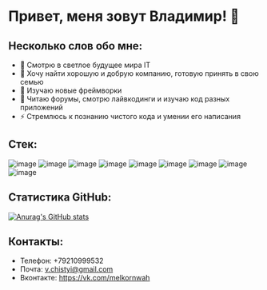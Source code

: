# Привет, меня зовут Владимир! 👋


## Несколько слов обо мне:

- 🔭 Смотрю в светлое будущее мира IT
- 👯 Хочу найти хорошую и добрую компанию, готовую принять в свою семью
- 🤔 Изучаю новые фреймворки
- 💬 Читаю форумы, смотрю лайвкодинги и изучаю код разных приложений
- ⚡ Стремлюсь к познанию чистого кода и умении его написания


## Стек:

![image](https://user-images.githubusercontent.com/44168663/113405002-c34c8b00-93b1-11eb-82ff-44719d1556b2.png)
![image](https://user-images.githubusercontent.com/44168663/113405893-3dc9da80-93b3-11eb-9694-3945adfd615c.png)
![image](https://user-images.githubusercontent.com/44168663/113405089-e6773a80-93b1-11eb-8106-581f963855a5.png)
![image](https://user-images.githubusercontent.com/44168663/113405220-263e2200-93b2-11eb-8b31-287912cdb57f.png)
![image](https://user-images.githubusercontent.com/44168663/113405449-8b921300-93b2-11eb-867d-b82c3e8a65e0.png)
![image](https://user-images.githubusercontent.com/44168663/113405691-e592d880-93b2-11eb-9ced-093ebd62ea13.png)
![image](https://user-images.githubusercontent.com/44168663/113405732-f17e9a80-93b2-11eb-81b4-f87bed8a3154.png)
![image](https://user-images.githubusercontent.com/44168663/113405851-2ab70a80-93b3-11eb-9d80-ca59f9fd3d1d.png)
![image](https://user-images.githubusercontent.com/44168663/113405554-b2e8e000-93b2-11eb-9692-cdee92a95c18.png)


## Статистика GitHub:
[![Anurag's GitHub stats](https://github-readme-stats.vercel.app/api?username=melkornwah)](https://github.com/anuraghazra/github-readme-stats)


## Контакты:
- Телефон: +79210999532
- Почта: v.chistyi@gmail.com
- Вконтакте: https://vk.com/melkornwah
